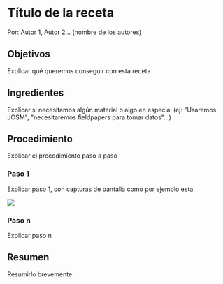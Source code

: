 # Título de la receta

Por: Autor 1, Autor 2... \(nombre de los autores\)

## Objetivos

Explicar qué queremos conseguir con esta receta

## Ingredientes

Explicar si necesitamos algún material o algo en especial \(ej: "Usaremos JOSM", "necesitaremos fieldpapers para tomar datos"...\)

## Procedimiento

Explicar el procedimiento paso a paso

### Paso 1

Explicar paso 1, con capturas de pantalla como por ejemplo esta:

![](http://learnosm.org/images/josm/josm_preferences.png)

### Paso n

Explicar paso n

## Resumen

Resumirlo brevemente.


